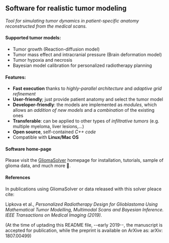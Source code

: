 ## Software for realistic tumor modeling
_Tool for simulating tumor dynamics in patient-specific anatomy reconstructed from the medical scans._

#### Supported tumor models:
 * Tumor growth (Reaction-diffusion model)
 * Tumor mass effect and intracranial pressure (Brain deformation model)
 * Tumor hypoxia and necrosis
 * Bayesian model calibration for personalized radiotherapy planning 

#### Features:
 * **Fast execution** thanks to *highly-parallel architecture* and *adaptive grid refinement*
 * **User-friendly**; just provide patient anatomy and select the tumor model
 * **Developer-friendly**: the models are implemented as *modules*, which allows an *addition of new models* and a *combination* of the existing ones
 * **Transferable**: can be applied to other types of *infiltrative tumors* (e.g. multiple myeloma, liver lesions,...)
 * **Open source**, self-contained *C++ code*
 * Compatible with **Linux/Mac OS**

#### Software home-page
Please visit the [GliomaSolver](http://tdo.sk/~janka/GliomaWebsite//index.html) homepage for installation, tutorials, sample of glioma data, and much more :panda_face:.

#### References
In publications using GliomaSolver or data released with this solver pleace cite:

Lipkova et al., *Personalized Radiotherapy Design for Glioblastoma Using Mathematical Tumor Modelling, Multimodal Scans and Bayesian Inference. IEEE Transactions on Medical Imaging (2019).* 

(At the time of uptading this README file, --early 2019--, the manuscript is accepted for publication, while the preprint is available on ArXive as: arXiv: 1807.00499)






